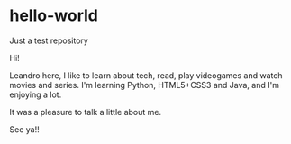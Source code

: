 # hello-world
Just a test repository

Hi!

Leandro here, I like to learn about tech, read, play videogames and watch movies and series.
I'm learning Python, HTML5+CSS3 and Java, and I'm enjoying a lot.

It was a pleasure to talk a little about me.

See ya!!
